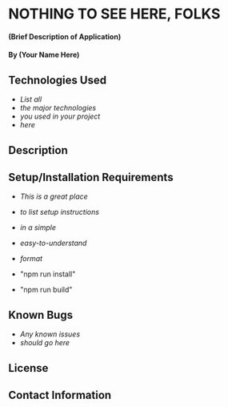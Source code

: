# NOTHING TO SEE HERE, FOLKS

#### (Brief Description of Application)

#### By (Your Name Here)

## Technologies Used

* _List all_
* _the major technologies_
* _you used in your project_
* _here_

## Description

## Setup/Installation Requirements

* _This is a great place_
* _to list setup instructions_
* _in a simple_
* _easy-to-understand_
* _format_

* "npm run install"
* "npm run build"

## Known Bugs

* _Any known issues_
* _should go here_

## License

## Contact Information
